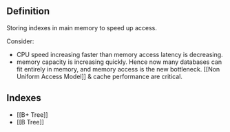 ## Definition
Storing indexes in main memory to speed up access.

Consider:
- CPU speed increasing faster than memory access latency is decreasing.
- memory capacity is increasing quickly.
Hence now many databases can fit entirely in memory, and memory access is the new bottleneck. [[Non Uniform Access Model]] & cache performance are critical.
## Indexes
- [[B+ Tree]]
- [[B Tree]]